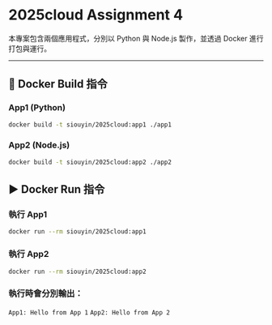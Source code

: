 # 2025cloud Assignment 4

本專案包含兩個應用程式，分別以 Python 與 Node.js 製作，並透過 Docker 進行打包與運行。

---

## 🐳 Docker Build 指令

### App1 (Python)
```bash
docker build -t siouyin/2025cloud:app1 ./app1
```
### App2 (Node.js)
```bash
docker build -t siouyin/2025cloud:app2 ./app2
```

## ▶️ Docker Run 指令

### 執行 App1
```bash
docker run --rm siouyin/2025cloud:app1
```
### 執行 App2
```bash
docker run --rm siouyin/2025cloud:app2
```
### 執行時會分別輸出：
`App1: Hello from App 1`
`App2: Hello from App 2`
